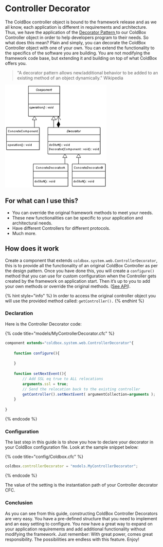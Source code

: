 # Controller Decorator

The ColdBox controller object is bound to the framework release and as we all know, each application is different in requirements and architecture. Thus, we have the application of the [Decorator Pattern ](https://sourcemaking.com/design_patterns/decorator)to our ColdBox Controller object in order to help developers program to their needs. So what does this mean? Plain and simply, you can decorate the ColdBox Controller object with one of your own. You can extend the functionality to the specifics of the software you are building. You are not modifying the framework code base, but extending it and building on top of what ColdBox offers you.

> "A decorator pattern allows new/additional behavior to be added to an existing method of an object dynamically." Wikipedia

![Decorator Pattern](../.gitbook/assets/decoratorpattern.png)

## For what can I use this?

* You can override the original framework methods to meet your needs.
* These new functionalities can be specific to your application and architectural needs.
* Have different Controllers for different protocols.
* Much more.

## How does it work

Create a component that extends `coldbox.system.web.ControllerDecorator`, this is to provide all the functionality of an original ColdBox Controller as per the design pattern. Once you have done this, you will create a `configure()` method that you can use for custom configuration when the Controller gets created by the framework on application start. Then it’s up to you to add your own methods or override the original methods. \([See API](https://apidocs.ortussolutions.com/coldbox/current)\). 

{% hint style="info" %}
In order to access the original controller object you will use the provided method called: `getController().`
{% endhint %}

### **Declaration**

Here is the Controller Decorator code:

{% code title="models/MyControllerDecorator.cfc" %}
```javascript
component extends="coldbox.system.web.ControllerDecorator"{

    function configure(){

    }

    function setNextEvent(){
        // Add SSL eq true to ALL relocations
        arguments.ssl = true;
        // Send the relocation back to the existing controller
        getController().setNextEvent( argumentCollection=arguments );
    }

}
```
{% endcode %}

### Configuration

The last step in this guide is to show you how to declare your decorator in your ColdBox configuration file. Look at the sample snippet below:

{% code title="config/Coldbox.cfc" %}
```javascript
coldbox.controllerDecorator = "models.MyControllerDecorator";
```
{% endcode %}

The value of the setting is the instantiation path of your Controller decorator CFC.

### Conclusion

As you can see from this guide, constructing ColdBox Controller Decorators are very easy. You have a pre-defined structure that you need to implement and an easy setting to configure. You now have a great way to expand on your application requirements and add additional functionality without modifying the framework. Just remember: With great power, comes great responsibility. The possibilities are endless with this feature. Enjoy!

